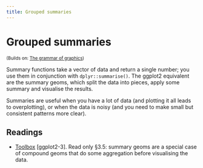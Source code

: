 ```yaml
---
title: Grouped summaries
---
```


<!-- Generated automatically from vis-summaries.yml. Do not edit by hand -->

# Grouped summaries
<small>(Builds on: [The grammar of graphics](vis-theory.md))</small>

Summary functions take a vector of data and return a single number; you
use them in conjunction with `dplyr::summarise()`. The ggplot2 equivalent
are the summary geoms, which split the data into pieces, apply some summary
and visualise the results.

Summaries are useful when you have a lot of data (and plotting it all leads
to overplotting), or when the data is noisy (and you need to make small
but consistent patterns more clear).

## Readings

  * [Toolbox](http://link.springer.com.ezproxy.stanford.edu/chapter/10.1007/978-3-319-24277-4_3) [ggplot2-3].
    Read only §3.5: summary geoms are a special case of compound geoms that do
    some aggregation before visualising the data.



